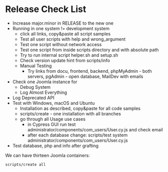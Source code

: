 # Release Check List

- Increase major.minor in RELEASE to the new one
- Running in one system != development system
  - click all links, copy&paste all script samples
  - Test all user scripts with help and wrong_argument
  - Test one script without network access
  - Test one script from inside scripts directory and with absolute path
  - Try to run internal script helper.sh and setup.sh
  - Check version update hint from scripts/info
  - Manual Testing
    - Try links from docu, frontend, backend, phpMyAdmin - both servers, pgAdmin - open database, MailDev with emails
- Check one Joomla instance for
  - Debug System
  - Log Almost Everything
- Log Deprecated API
- Test with Windows, macOS and Ubuntu
  - Installation as described, copy&paste for all code samples
  - scripts/create - one installation with all branches
  - go through all Usage use cases
    - in Cypress GUI run test administrator/components/com_users/User.cy.js and check email
    - after each database change: scripts/test system administrator/components/com_users/User.cy.js
- Test database, php and info after grafting

We can have thirteen Joomla containers:
```
scripts/create all
```
